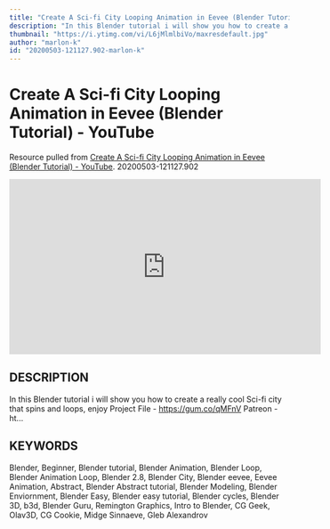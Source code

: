 ```yaml
---
title: "Create A Sci-fi City Looping Animation in Eevee (Blender Tutorial) - YouTube"
description: "In this Blender tutorial i will show you how to create a really cool Sci-fi city that spins and loops, enjoy Project File - https://gum.co/qMFnV Patreon - ht..."
thumbnail: "https://i.ytimg.com/vi/L6jMlmlbiVo/maxresdefault.jpg"
author: "marlon-k"
id: "20200503-121127.902-marlon-k"
---
```

# Create A Sci-fi City Looping Animation in Eevee (Blender Tutorial) - YouTube
Resource pulled from [Create A Sci-fi City Looping Animation in Eevee (Blender Tutorial) - YouTube](https://www.youtube.com/watch?v=L6jMlmlbiVo).
20200503-121127.902

<iframe width="560" height="315" src="https://www.youtube.com/embed/L6jMlmlbiVo" frameborder="0" allow="accelerometer; autoplay; encrypted-media; gyroscope; picture-in-picture" allowfullscreen></iframe>

## DESCRIPTION
In this Blender tutorial i will show you how to create a really cool Sci-fi city that spins and loops, enjoy Project File - https://gum.co/qMFnV Patreon - ht...

## KEYWORDS

Blender, Beginner, Blender tutorial, Blender Animation, Blender Loop, Blender Animation Loop, Blender 2.8, Blender City, Blender eevee, Eevee Animation, Abstract, Blender Abstract tutorial, Blender Modeling, Blender Enviornment, Blender Easy, Blender easy tutorial, Blender cycles, Blender 3D, b3d, Blender Guru, Remington Graphics, Intro to Blender, CG Geek, Olav3D, CG Cookie, Midge Sinnaeve, Gleb Alexandrov

